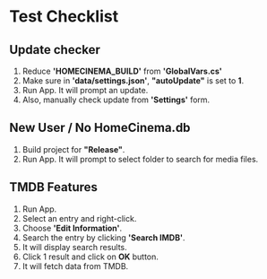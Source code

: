 # Test Checklist

## Update checker
1. Reduce **'HOMECINEMA_BUILD'** from **'GlobalVars.cs'**
2. Make sure in **'data/settings.json'**, **"autoUpdate"** is set to **1**.
3. Run App. It will prompt an update.
4. Also, manually check update from **'Settings'** form.

## New User / No HomeCinema.db
1. Build project for **"Release"**.
2. Run App. It will prompt to select folder to search for media files.

## TMDB Features
1. Run App.
2. Select an entry and right-click.
3. Choose **'Edit Information'**.
4. Search the entry by clicking **'Search IMDB'**.
5. It will display search results.
6. Click 1 result and click on **OK** button.
7. It will fetch data from TMDB.